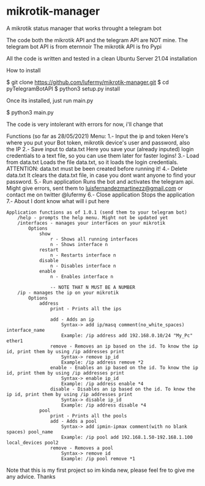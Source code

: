 # mikrotik-manager
A mikrotik status manager that works throught a telegram bot

The code both the mikrotik API and the telegram API are NOT mine.
The telegram bot API is from eternnoir
The mikrotik API is fro Pypi

All the code is written and tested in a clean Ubuntu Server 21.04 installation

How to install

$ git clone https://github.com/lufermy/mikrotik-manager.git
$ cd pyTelegramBotAPI
$ python3 setup.py install

Once its installed, just run main.py

$ python3 main.py

The code is very intolerant with errors for now, i'll change that

Functions (so far as 28/05/2021)
	Menu:
		1.- Input the ip and token
			Here's where you put your Bot token, mikrotik device's user and password, also the IP
		2.- Save input to data.txt
			Here you save your (already inputed) login credentials to a text file, so you can use them later for faster logins!
		3.- Load from data.txt
			Loads the file data.txt, so it loads the login credentials. ATTENTION: data.txt must be been created before running it!
		4.- Delete data.txt
			It clears the data.txt file, in case you dont want anyone to find your password.
		5.- Run application
			Runs the bot and activates the telegram api. Might give errors, sent them to luisfernandezmartinezz@gmail.com or contact me on twitter @lufermy
		6.- Close application
			Stops the application
		7.- About
			I dont know what will i put here

	Application functions as of 1.0.1 (send them to your telegram bot) 
		/help - prompts the help menu. Might not be updated yet
		/interfaces - manages your interfaces on your mikrotik
			Options
				show
					r - Shows all running interfaces
					n - Shows interface n
				restart
					n - Restarts interface n
				disable
					n - Disables interface n
				enable
					n - Enables interface n
		
					-- NOTE THAT N MUST BE A NUMBER
		/ip - manages the ip on your mikrotik
			Options
				address
					print - Prints all the ips
					
					add - Adds an ip
						Syntax-> add ip/masq comment(no_white_spaces) interface_name
						Example: /ip address add 192.168.0.10/24 "My_Pc" ether1
					remove - Removes an ip based on the id. To know the ip id, print them by using /ip addresses print
						Syntax-> remove ip_id
						Example: /ip address remove *2
					enable - Enables an ip based on the id. To know the ip id, print them by using /ip addresses print
						Syntax-> enable ip_id
						Example: /ip address enable *4
					disable - Disables an ip based on the id. To know the ip id, print them by using /ip addresses print
						Syntax-> disable ip_id
						Example: /ip address disable *4
				pool
					print - Prints all the pools
					add - Adds a pool
						Syntax-> add ipmin-ipmax comment(with no blank spaces) pool_name
						Example: /ip pool add 192.168.1.50-192.168.1.100 local_devices pool2
					remove - Removes a pool
						Syntax-> remove id
						Example: /ip pool remove *1
						
Note that this is my first project so im kinda new, please feel fre to give me any advice. Thanks
